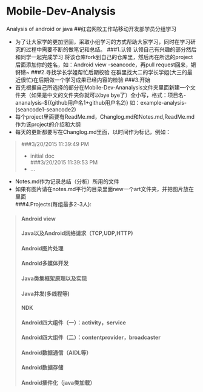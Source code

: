 # Mobile-Dev-Analysis
Analysis of android or java
##红岩网校工作站移动开发部学员分组学习
- 为了让大家学的更加坚固，采取小组学习的方式帮助大家学习，同时在学习研究的过程中需要不断的做笔记和总结。
###1.认领
认领自己有兴趣的部分然后和同学一起完成学习
将该仓库fork到自己的仓库里，然后再在所选的project后面添加你的姓名，如：Android view -seancode，再pull request回来，锵锵锵~
###2.寻找学长学姐帮忙后期校验
在群里找大二的学长学姐(大三的最近很忙)在后期做一个学习成果已经内容的检验
###3.开始
- 首先根据自己所选择的部分在Mobile-Dev-Ananalysis文件夹里面新建一个文件夹（如果是中文的文件夹你就可以bye bye了）全小写，格式：项目名-ananalysis-${(github用户名1+github用户名2)} 如：example-analysis-(seancode1-seancode2)
- 每个project里面要有ReadMe.md，Changlog.md和Notes.md,ReadMe.md作为该project的介绍和大纲
- 每天的更新都要写在Changlog.md里面，以时间作为标记，例如：
> ###3/20/2015 11:39:49 PM 
> - initial doc  
> ###3/20/2015 11:39:53 PM 
> - ...  


- Notes.md作为记录总结（分析）所用的文件
- 如果有图片请在notes.md平行的目录里面new一个art文件夹，并把图片放在里面  
###4.Projects(每组最多2-3人):  
> #### Android view   
> #### Java以及Android网络请求（TCP,UDP,HTTP)  
> #### Android图片处理  
> #### Android多媒体开发  
> #### Java类集框架原理以及实现  
> #### Java并发(多线程等)  
> #### NDK  
> #### Android四大组件（一）：activity，service 
> #### Android四大组件（二）：contentprovider，broadcaster 
> #### Android数据通信（AIDL等） 
> #### Android数据存储  
> #### Android插件化（java类加载） 
